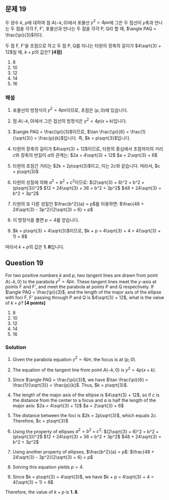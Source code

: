 ## 문제 19
두 양수 $k$, $p$에 대하여 점 $A(-k, 0)$에서 포물선 $y^2 = 4px$에 그은 두 접선이 $y$축과 만나는 두 점을 각각 F, F', 포물선과 만나는 두 점을 각각 P, Q라 할 때, $\angle PAQ = \frac{\pi}{3}$이다. 

두 점 F, F'을 초점으로 하고 두 점 P, Q를 지나는 타원의 장축의 길이가 $4\sqrt{3} + 12$일 때, $k+p$의 값은? **[4점]**

1. 8
2. 10
3. 12
4. 14
5. 16

### 해설
1) 포물선의 방정식이 $y^2 = 4px$이므로, 초점은 $(p, 0)$에 있습니다.

2) 점 $A(-k, 0)$에서 그은 접선의 방정식은 $y^2 = 4p(x+k)$입니다.

3) $\angle PAQ = \frac{\pi}{3}$이므로, $\tan \frac{\pi}{6} = \frac{1}{\sqrt{3}} = \frac{p}{k}$입니다. 즉, $k = p\sqrt{3}$입니다.

4) 타원의 장축의 길이가 $4\sqrt{3} + 12$이므로, 타원의 중심에서 초점까지의 거리 $c$와 장축의 반길이 $a$의 관계는:
   $2a = 4\sqrt{3} + 12$
   $a = 2\sqrt{3} + 6$

5) 타원의 초점간 거리는 $2k = 2p\sqrt{3}$이고, 이는 $2c$와 같습니다.
   따라서, $c = p\sqrt{3}$

6) 타원의 성질에 의해 $a^2 = b^2 + c^2$이므로:
   $(2\sqrt{3} + 6)^2 = b^2 + (p\sqrt{3})^2$
   $12 + 24\sqrt{3} + 36 = b^2 + 3p^2$
   $48 + 24\sqrt{3} = b^2 + 3p^2$

7) 타원의 또 다른 성질인 $\frac{b^2}{a} = p$를 이용하면:
   $\frac{48 + 24\sqrt{3} - 3p^2}{2\sqrt{3} + 6} = p$

8) 이 방정식을 풀면 $p = 4$를 얻습니다.

9) $k = p\sqrt{3} = 4\sqrt{3}$이므로, $k + p = 4\sqrt{3} + 4 = 4(\sqrt{3} + 1) = 8$

따라서 $k + p$의 값은 **1. 8**입니다.

## Question 19
For two positive numbers $k$ and $p$, two tangent lines are drawn from point $A(-k, 0)$ to the parabola $y^2 = 4px$. These tangent lines meet the $y$-axis at points F and F', and meet the parabola at points P and Q respectively. If $\angle PAQ = \frac{\pi}{3}$, and the length of the major axis of the ellipse with foci F, F' passing through P and Q is $4\sqrt{3} + 12$, what is the value of $k+p$? **[4 points]**

1. 8
2. 10
3. 12
4. 14
5. 16

### Solution
1) Given the parabola equation $y^2 = 4px$, the focus is at $(p, 0)$.

2) The equation of the tangent line from point $A(-k, 0)$ is $y^2 = 4p(x+k)$.

3) Since $\angle PAQ = \frac{\pi}{3}$, we have $\tan \frac{\pi}{6} = \frac{1}{\sqrt{3}} = \frac{p}{k}$. Thus, $k = p\sqrt{3}$.

4) The length of the major axis of the ellipse is $4\sqrt{3} + 12$, so if $c$ is the distance from the center to a focus and $a$ is half the length of the major axis:
   $2a = 4\sqrt{3} + 12$
   $a = 2\sqrt{3} + 6$

5) The distance between the foci is $2k = 2p\sqrt{3}$, which equals $2c$.
   Therefore, $c = p\sqrt{3}$

6) Using the property of ellipses $a^2 = b^2 + c^2$:
   $(2\sqrt{3} + 6)^2 = b^2 + (p\sqrt{3})^2$
   $12 + 24\sqrt{3} + 36 = b^2 + 3p^2$
   $48 + 24\sqrt{3} = b^2 + 3p^2$

7) Using another property of ellipses, $\frac{b^2}{a} = p$:
   $\frac{48 + 24\sqrt{3} - 3p^2}{2\sqrt{3} + 6} = p$

8) Solving this equation yields $p = 4$.

9) Since $k = p\sqrt{3} = 4\sqrt{3}$, we have $k + p = 4\sqrt{3} + 4 = 4(\sqrt{3} + 1) = 8$

Therefore, the value of $k + p$ is **1. 8**.